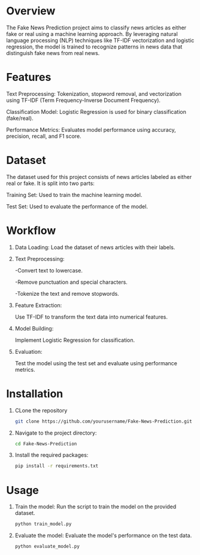 # Overview
The Fake News Prediction project aims to classify news articles as either fake or real using a machine learning approach. By leveraging natural language processing (NLP) techniques like TF-IDF vectorization and logistic regression, the model is trained to recognize patterns in news data that distinguish fake news from real news.

# Features
Text Preprocessing: Tokenization, stopword removal, and vectorization using TF-IDF (Term Frequency-Inverse Document Frequency).

Classification Model: Logistic Regression is used for binary classification (fake/real).

Performance Metrics: Evaluates model performance using accuracy, precision, recall, and F1 score.

# Dataset
The dataset used for this project consists of news articles labeled as either real or fake. It is split into two parts:

Training Set: Used to train the machine learning model.

Test Set: Used to evaluate the performance of the model.

# Workflow
1. Data Loading: Load the dataset of news articles with their labels.
2. Text Preprocessing:
   
   -Convert text to lowercase.
   
   -Remove punctuation and special characters.
   
   -Tokenize the text and remove stopwords.

4. Feature Extraction:
   
   Use TF-IDF to transform the text data into numerical features.

6. Model Building:
   
   Implement Logistic Regression for classification.

8. Evaluation:
   
   Test the model using the test set and evaluate using performance metrics.

# Installation

1. CLone the repository
   ```bash
   git clone https://github.com/yourusername/Fake-News-Prediction.git
   ```
   
2. Navigate to the project directory:
   ```bash
   cd Fake-News-Prediction
   ```
   
3. Install the required packages:
   ```bash
   pip install -r requirements.txt
   ```
   
# Usage

1. Train the model: Run the script to train the model on the provided dataset.
   ```bash
   python train_model.py
   ```

2. Evaluate the model: Evaluate the model's performance on the test data.
   ```bash
   python evaluate_model.py
   ```


